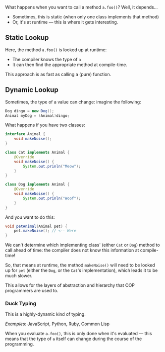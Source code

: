 What happens when you want to call a method `a.foo()`?
Well, it depends...

- Sometimes, this is static (when only one class implements that method)
- Or, it's at runtime — this is where it gets interesting.
## Static Lookup
Here, the method `a.foo()` is looked up at runtime:
- The compiler knows the type of `a`
- It can then find the appropriate method at compile-time.

This approach is as fast as calling a (pure) function.
## Dynamic Lookup
Sometimes, the type of a value can change: imagine the following:
```java
Dog dingo = new Dog();
Animal myDog = (Animal)dingo;
```
What happens if you have two classes:
```java
interface Animal {
    void makeNoise();
}

class Cat implements Animal {
    @Override
    void makeNoise() {
        System.out.prinln("Meow");
    }
}

class Dog implements Animal {
    @Override
    void makeNoise() {
        System.out.prinln("Woof");
    }
}
```

And you want to do this:
```java
void petAnimal(Animal pet) {
    pet.makeNoise(); // <-- Here
}
```
We can't determine which implementing class' (either `Cat` or `Dog`) method to call ahead of time: the compiler does not know this information at compile-time!

So, that means at runtime, the method `makeNoise()` will need to be looked up for `pet` (either the `Dog`, or the `Cat`'s implementation), which leads it to be much slower.

This allows for the layers of abstraction and hierarchy that OOP programmers are used to.
### Duck Typing
This is a highly-dynamic kind of typing.

*Examples*: JavaScript, Python, Ruby, Common Lisp

When you evaluate `a.foo()`, this is only done when it's evaluated — this means that the type of `a` itself can change during the course of the programming.